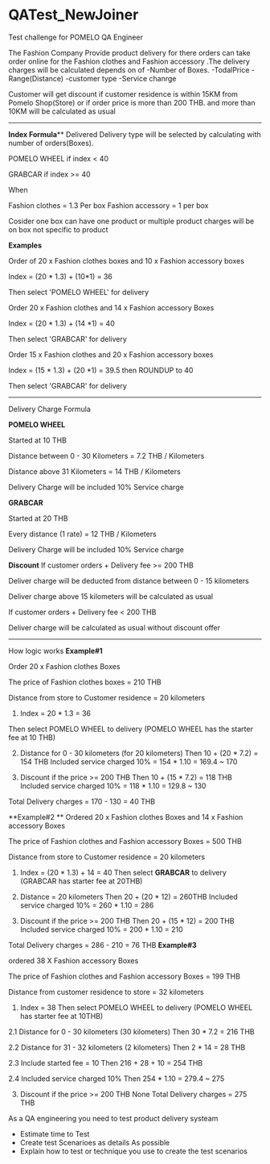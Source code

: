 # QATest_NewJoiner

Test challenge for POMELO QA Engineer


The Fashion Company Provide product delivery for there orders 
can take order online for the Fashion clothes and  Fashion accessory .The delivery charges will be calculated depends on of 
-Number of Boxes.
-TodalPrice 
-Range(Distance)
-customer type
-Service chanrge

Customer will get discount if customer residence is within 15KM from
Pomelo Shop(Store) or if order price is more than 200 THB. and more than 10KM will be calculated as usual

************************************************************
**Index Formula****
Delivered Delivery type will be selected by calculating with number of orders(Boxes).


POMELO WHEEL if index < 40

GRABCAR if index >= 40

When

Fashion clothes = 1.3 Per box
Fashion accessory = 1 per box

Cosider one box can have one product or multiple product charges will be on box not specific to product 

**Examples**


Order  of 20 x Fashion clothes boxes and 10 x  Fashion accessory boxes

Index = (20 * 1.3) + (10*1) = 36

Then select 'POMELO WHEEL' for delivery


Order 20 x Fashion clothes and 14 x  Fashion accessory Boxes

Index = (20 * 1.3) + (14 *1) = 40

Then select 'GRABCAR' for delivery

Order 15 x Fashion clothes and 20 x  Fashion accessory boxes

Index = (15 * 1.3) + (20 *1) = 39.5 then ROUNDUP to 40

Then select 'GRABCAR' for delivery

******************************************
Delivery Charge Formula

**POMELO WHEEL**

Started at 10 THB

Distance between 0 - 30 Kilometers = 7.2 THB / Kilometers

Distance above 31 Kilometers = 14 THB / Kilometers

Delivery Charge will be included 10% Service charge


**GRABCAR**

Started at 20 THB

Every distance (1 rate) = 12 THB / Kilometers

Delivery Charge will be included 10% Service charge

**Discount**
If customer orders + Delivery fee >= 200 THB

Deliver charge will be deducted from distance between 0 - 15 kilometers

Deliver charge above 15 kilometers will be calculated as usual

If customer orders + Delivery fee < 200 THB

Deliver charge will be calculated as usual without discount offer

***************************************************************************************
How logic works
**Example#1**

Order 20 x Fashion clothes Boxes 

The price of Fashion clothes boxes = 210 THB

Distance from store to Customer residence  = 20 kilometers

1. Index = 20 * 1.3 = 36

Then select POMELO WHEEL to delivery (POMELO WHEEL has the starter fee at 10 THB)


2. Distance for 0 - 30 kilometers (for 20 kilometers)
Then 10 + (20 * 7.2) = 154 THB
Included service charged 10% = 154 * 1.10 = 169.4 ~ 170


3. Discount if the price >= 200 THB
Then 10 + (15 * 7.2) = 118 THB
Included service charged 10% = 118 * 1.10 = 129.8 ~ 130

Total Delivery charges = 170 - 130 = 40 THB

**Example#2
**
Ordered 20 x Fashion clothes Boxes and 14 x Fashion accessory Boxes 

The price of Fashion clothes and Fashion accessory Boxes = 500 THB

Distance from store to Customer residence  = 20 kilometers

1. Index = (20 * 1.3) + 14 = 40
Then select **GRABCAR** to delivery (GRABCAR has starter fee at 20THB)

2. Distance = 20 kilometers
Then 20 + (20 * 12) = 260THB
Included service charged 10% = 260 * 1.10 = 286

3. Discount if the price >= 200 THB
Then 20 + (15 * 12) = 200 THB
Included service charged 10% = 200 * 1.10 = 210

Total Delivery charges = 286 - 210 = 76 THB
**Example#3**

ordered 38 X Fashion accessory Boxes 

The price of Fashion clothes and Fashion accessory Boxes  = 199 THB

Distance from customer residence to store  = 32 kilometers

1. Index = 38
Then select POMELO WHEEL to delivery (POMELO WHEEL has starter fee at 10THB)

2.1 Distance for 0 - 30 kilometers (30 kilometers)
Then 30 * 7.2 = 216 THB

2.2 Distance for 31 - 32 kilometers (2 kilometers)
Then 2 * 14 = 28 THB

2.3 Include started fee = 10
Then 216 + 28 + 10 = 254 THB

2.4 Included service charged 10% 
Then 254 * 1.10 = 279.4 ~ 275

3. Discount if the price >= 200 THB
None
Total Delivery charges = 275 THB

As a QA engineering you need to test product delivery systeam  
 - Estimate time to Test 
 - Create test Scenarioes as details As possible 
 - Explain how to test or technique you use to create the test scenarios
